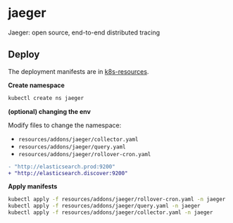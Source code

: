 # jaeger

Jaeger: open source, end-to-end distributed tracing

## Deploy

The deployment manifests are in [k8s-resources](k8s-resources.md).

**Create namespace**
```bash
kubectl create ns jaeger
```


**(optional) changing the env**

Modify files to change the namespace:

* `resources/addons/jaeger/collector.yaml`
* `resources/addons/jaeger/query.yaml`
* `resources/addons/jaeger/rollover-cron.yaml`

```diff
- "http://elasticsearch.prod:9200"
+ "http://elasticsearch.discover:9200"
```

**Apply manifests**
```bash
kubectl apply -f resources/addons/jaeger/rollover-cron.yaml -n jaeger
kubectl apply -f resources/addons/jaeger/query.yaml -n jaeger
kubectl apply -f resources/addons/jaeger/collector.yaml -n jaeger
```


